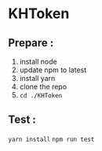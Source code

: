 # KHToken

## Prepare :
1. install node
2. update npm to latest
3. install yarn
4. clone the repo
5. ```cd ./KHToken```

## Test :
```yarn install```
```npm run test```